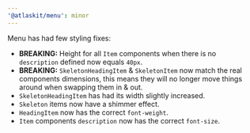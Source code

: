 ```yaml
---
'@atlaskit/menu': minor
---
```


Menu has had few styling fixes:

- **BREAKING:** Height for all `Item` components when there is no `description` defined now equals `40px`.
- **BREAKING:** `SkeletonHeadingItem` & `SkeletonItem` now match the real components dimensions,
  this means they will no longer move things around when swapping them in & out.
- `SkeletonHeadingItem` has had its width slightly increased.
- `Skeleton` items now have a shimmer effect.
- `HeadingItem` now has the correct `font-weight`.
- `Item` components `description` now has the correct `font-size`.
